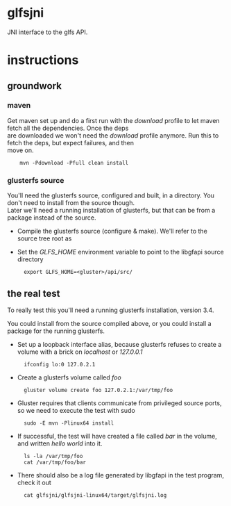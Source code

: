 # glfsjni

JNI interface to the glfs API.

# instructions

## groundwork

### maven

Get maven set up and do a first run with the *download* profile to let maven fetch all the dependencies.  Once the deps  
are downloaded we won't need the *download* profile anymore.  Run this to fetch the deps, but expect failures, and then  
move on.

        mvn -Pdownload -Pfull clean install

### glusterfs source

You'll need the glusterfs source, configured and built, in a directory.  You don't need to install from the source though.  
Later we'll need a running installation of glusterfs, but that can be from a package instead of the source.

- Compile the glusterfs source (configure & make).  We'll refer to the source tree root as <gluster>

- Set the *GLFS_HOME* environment variable to point to the libgfapi source directory

        export GLFS_HOME=<gluster>/api/src/

## the real test

To really test this you'll need a running glusterfs installation, version 3.4.

You could install from the source compiled above, or you could install a package for the running glusterfs.

- Set up a loopback interface alias, because glusterfs refuses to create a volume with a brick on *localhost* or *127.0.0.1*

        ifconfig lo:0 127.0.2.1

- Create a glusterfs volume called *foo*

        gluster volume create foo 127.0.2.1:/var/tmp/foo

- Gluster requires that clients communicate from privileged source ports, so we need to execute the test with sudo

        sudo -E mvn -Plinux64 install

- If successful, the test will have created a file called *bar* in the volume, and written *hello world* into it.

        ls -la /var/tmp/foo
        cat /var/tmp/foo/bar

- There should also be a log file generated by libgfapi in the test program, check it out

        cat glfsjni/glfsjni-linux64/target/glfsjni.log

